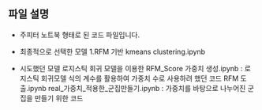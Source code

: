 

## 파일 설명 

- 주피터 노트북 형태로 된 코드 파일입니다.


- 최종적으로 선택한 모델
1.RFM 기반 kmeans clustering.ipynb 

- 시도했던 모델 
로지스틱 회귀 모델을 이용한 RFM_Score 가중치 생성.ipynb : 로지스틱 회귀모델 식의 계수를 활용하여 가중치 수로 사용하려 했던 코드 
RFM 도출.ipynb 
real_가중치_적용한_군집만들기.ipynb : 가중치를 바탕으로 나누어진 군집을 만들기 위한 코드 


